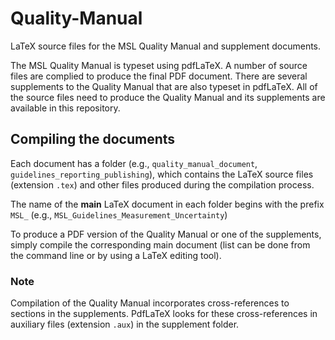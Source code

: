 # Quality-Manual
LaTeX source files for the MSL Quality Manual and supplement documents.

The MSL Quality Manual is typeset using pdfLaTeX. A number of source files are complied to produce the final PDF document. There are several supplements to the Quality Manual that are also typeset in pdfLaTeX. All of the source files need to produce the Quality Manual and its supplements are available in this repository.

## Compiling the documents 
Each document has a folder (e.g., `quality_manual_document`, `guidelines_reporting_publishing`), which contains the LaTeX source files (extension `.tex`) and other files produced during the compilation process.

The name of the **main** LaTeX document in each folder begins with the prefix `MSL_` (e.g., `MSL_Guidelines_Measurement_Uncertainty`) 

To produce a PDF version of the Quality Manual or one of the supplements, simply compile the corresponding main document (list can be done from the command line or by using a LaTeX editing tool). 

### Note 
Compilation of the Quality Manual incorporates cross-references to sections in the supplements. PdfLaTeX looks for these cross-references in auxiliary files (extension `.aux`) in the supplement folder.  
